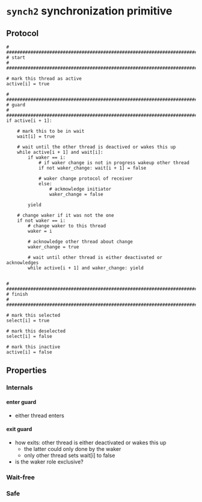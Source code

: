 `synch2` synchronization primitive
===============================================================================

Protocol
-------------------------------------------------------------------------------

    # #########################################################################
    # start
    # #########################################################################

    # mark this thread as active
    active[i] = true

    # #########################################################################
    # guard
    # #########################################################################
    if active[i + 1]:

        # mark this to be in wait 
        wait[i] = true

        # wait until the other thread is deactived or wakes this up
        while active[i + 1] and wait[i]:
            if waker == i:
                # if waker change is not in progress wakeup other thread
                if not waker_change: wait[i + 1] = false
                    
                # waker change protocol of receiver
                else:
                    # ackmowledge initiator
                    waker_change = false

            yield

        # change waker if it was not the one
        if not waker == i:
            # change waker to this thread
            waker = i

            # acknowledge other thread about change
            waker_change = true

            # wait until other thread is either deactivated or acknowledges 
            while active[i + 1] and waker_change: yield

    
    # #########################################################################
    # finish
    # #########################################################################

    # mark this selected 
    select[i] = true

    # mark this deselected
    select[i] = false

    # mark this inactive
    active[i] = false

Properties
-------------------------------------------------------------------------------

### Internals ###

#### enter guard ####

* either thread enters
 
#### exit guard ####

* how exits: other thread is either deactivated or wakes this up
  * the latter could only done by the waker
  * only other thread sets wait[i] to false
* is the waker role exclusive?

### Wait-free ###

### Safe ###

